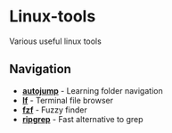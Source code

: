 # Linux-tools
Various useful linux tools

## Navigation
- **[autojump](https://github.com/wting/autojump/blob/master/README.md)** - Learning folder navigation
- **[lf](https://github.com/gokcehan/lf)** - Terminal file browser
- **[fzf](https://github.com/junegunn/fzf)** - Fuzzy finder
- **[ripgrep](https://github.com/BurntSushi/ripgrep)** - Fast alternative to grep
